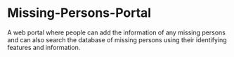 Missing-Persons-Portal
======================

A web portal where people can add the information of any missing persons and can also search the database of missing persons using their identifying features and information.
